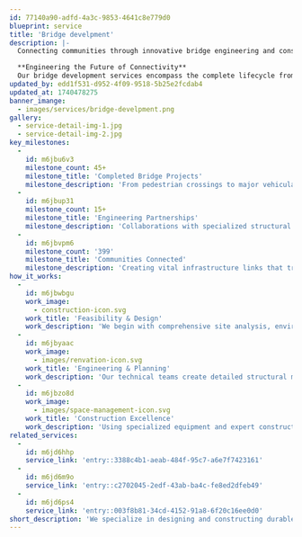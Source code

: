 ```yaml
---
id: 77140a90-adfd-4a3c-9853-4641c8e779d0
blueprint: service
title: 'Bridge develpment'
description: |-
  Connecting communities through innovative bridge engineering and construction excellence. At Orion Construction, we specialize in developing bridge infrastructure that combines structural integrity, aesthetic design, and long-term sustainability.

  **Engineering the Future of Connectivity**
  Our bridge development services encompass the complete lifecycle from initial concept and design through construction and maintenance. We create crossings that withstand the test of time while enhancing the surrounding landscape.
updated_by: edd1f531-d952-4f09-9518-5b25e2fcdab4
updated_at: 1740478275
banner_imange:
  - images/services/bridge-develpment.png
gallery:
  - service-detail-img-1.jpg
  - service-detail-img-2.jpg
key_milestones:
  -
    id: m6jbu6v3
    milestone_count: 45+
    milestone_title: 'Completed Bridge Projects'
    milestone_description: 'From pedestrian crossings to major vehicular spans across challenging terrain'
  -
    id: m6jbup31
    milestone_count: 15+
    milestone_title: 'Engineering Partnerships'
    milestone_description: 'Collaborations with specialized structural engineers and materials experts'
  -
    id: m6jbvpm6
    milestone_count: '399'
    milestone_title: 'Communities Connected'
    milestone_description: 'Creating vital infrastructure links that transform accessibility and economic development'
how_it_works:
  -
    id: m6jbwbgu
    work_image:
      - construction-icon.svg
    work_title: 'Feasibility & Design'
    work_description: 'We begin with comprehensive site analysis, environmental assessment, and traffic studies. Our engineers develop designs that address specific crossing challenges while optimizing for load capacity, durability, and visual impact.'
  -
    id: m6jbyaac
    work_image:
      - images/renvation-icon.svg
    work_title: 'Engineering & Planning'
    work_description: 'Our technical teams create detailed structural models, material specifications, and construction sequencing plans. We incorporate advanced simulation technology to test performance under various conditions.'
  -
    id: m6jbzo8d
    work_image:
      - images/space-management-icon.svg
    work_title: 'Construction Excellence'
    work_description: 'Using specialized equipment and expert construction methodologies, we execute bridge projects with precision - from foundation work and substructure development to superstructure installation and finishing details.'
related_services:
  -
    id: m6jd6hhp
    service_link: 'entry::3388c4b1-aeab-484f-95c7-a6e7f7423161'
  -
    id: m6jd6m9o
    service_link: 'entry::c2702045-2edf-43ab-ba4c-fe8ed2dfeb49'
  -
    id: m6jd6ps4
    service_link: 'entry::003f8b81-34cd-4152-91a8-6f20c16ee0d0'
short_description: 'We specialize in designing and constructing durable, high-performance bridges that enhance connectivity and support economic growth. Our expert engineers integrate advanced technology, sustainable materials, and precision engineering to ensure structural integrity, safety, and longevity.'
---
```

